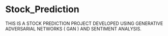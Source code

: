 # Stock_Prediction

THIS IS A STOCK PREDICTION PROJECT DEVELOPED USING GENERATIVE ADVERSARIAL NETWORKS ( GAN ) AND SENTIMENT ANALYSIS.
